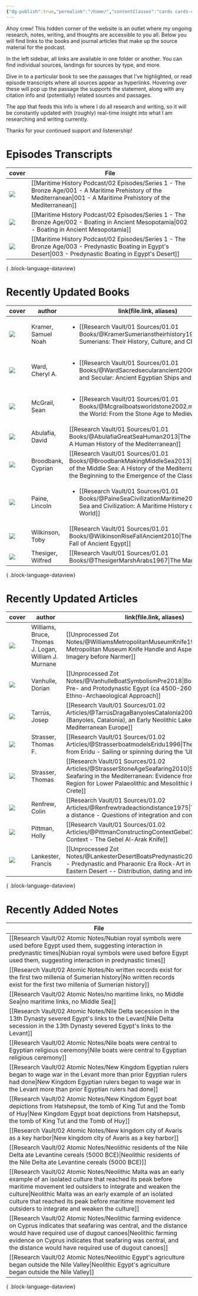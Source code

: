 ```yaml
---
{"dg-publish":true,"permalink":"/home/","contentClasses":"cards cards-cover cards-cover-no-border","tags":["gardenEntry"]}
---
```


Ahoy crew! This hidden corner of the website is an outlet where my ongoing research, notes, writing, and thoughts are accessible to you all. Below you will find links to the books and journal articles that make up the source material for the podcast.

In the left sidebar, all links are available in one folder or another. You can find individual sources, landings for sources by type, and more.

Dive in to a particular book to see the passages that I've highlighted, or read episode transcripts where all sources appear as hyperlinks. Hovering over these will pop up the passage the supports the statement, along with any citation info and (potentially) related sources and passages.

The app that feeds this info is where I do all research and writing, so it will be constantly updated with (roughly) real-time insight into what I am researching and writing currently.

Thanks for your continued support and listenership!

# Episodes Transcripts

| cover                                                                                         | File                                                                                                                                                                     |
| --------------------------------------------------------------------------------------------- | ------------------------------------------------------------------------------------------------------------------------------------------------------------------------ |
| ![](https://res.cloudinary.com/ducqxvol0/image/upload/v1694658433/001_Final_Cover_yiabon.png) | [[Maritime History Podcast/02 Episodes/Series 1 - The Bronze Age/001 - A Maritime Prehistory of the Mediterranean\|001 - A Maritime Prehistory of the Mediterranean]] |
| ![](https://res.cloudinary.com/ducqxvol0/image/upload/v1694658376/002_Final_Cover_r10lra.png) | [[Maritime History Podcast/02 Episodes/Series 1 - The Bronze Age/002 - Boating in Ancient Mesopotamia\|002 - Boating in Ancient Mesopotamia]]                         |
| ![](\-)                                                                                       | [[Maritime History Podcast/02 Episodes/Series 1 - The Bronze Age/003 - Predynastic Boating in Egypt's Desert\|003 - Predynastic Boating in Egypt's Desert]]           |

{ .block-language-dataview}

# Recently Updated Books

| cover                                                                                                    | author              | link(file.link, aliases)                                                                                                                                                                            |
| -------------------------------------------------------------------------------------------------------- | ------------------- | --------------------------------------------------------------------------------------------------------------------------------------------------------------------------------------------------- |
| ![](https://m.media-amazon.com/images/I/81ZQWb8CFnL._SL1360_.jpg)                                        | Kramer, Samuel Noah | <ul><li>[[Research Vault/01 Sources/01.01 Books/@KramerSumerianstheirhistory1963.md\\|The Sumerians: Their History, Culture, and Character]]</li></ul>                                              |
| ![](https://res.cloudinary.com/ducqxvol0/image/upload/v1695481196/Source%20Covers/ward_cover_fyq0ko.png) | Ward, Cheryl A.     | <ul><li>[[Research Vault/01 Sources/01.01 Books/@WardSacredsecularancient2000.md\\|Sacred and Secular: Ancient Egyptian Ships and Boats]]</li></ul>                                                 |
| ![](https://m.media-amazon.com/images/I/51R3Vu32LJL.jpg)                                                 | McGrail, Sean       | <ul><li>[[Research Vault/01 Sources/01.01 Books/@Mcgrailboatsworldstone2002.md\\|Boats of the World: From the Stone Age to Medieval Times]]</li></ul>                                               |
| ![](https://m.media-amazon.com/images/I/61D+7nFkRZL._SL1500_.jpg)                                        | Abulafia, David     | [[Research Vault/01 Sources/01.01 Books/@AbulafiaGreatSeaHuman2013\|The Great Sea: A Human History of the Mediterranean]]                                                                        |
| ![](https://m.media-amazon.com/images/I/71VcN6Vsl-L._SL1500_.jpg)                                        | Broodbank, Cyprian  | [[Research Vault/01 Sources/01.01 Books/@BroodbankMakingMiddleSea2013\|The Making of the Middle Sea: A History of the Mediterranean from the Beginning to the Emergence of the Classical World]] |
| ![](https://m.media-amazon.com/images/I/91Id2S35ZwL._SL1500_.jpg)                                        | Paine, Lincoln      | <ul><li>[[Research Vault/01 Sources/01.01 Books/@PaineSeaCivilizationMaritime2013.md\\|The Sea and Civilization: A Maritime History of the World]]</li></ul>                                        |
| ![](https://m.media-amazon.com/images/I/61g9Jws4k9L._SL1500_.jpg)                                        | Wilkinson, Toby     | [[Research Vault/01 Sources/01.01 Books/@WilkinsonRiseFallAncient2010\|The Rise and Fall of Ancient Egypt]]                                                                                      |
| ![](https://m.media-amazon.com/images/I/61cvX+77YSL._SL1169_.jpg)                                        | Thesiger, Wilfred   | [[Research Vault/01 Sources/01.01 Books/@ThesigerMarshArabs1967\|The Marsh Arabs]]                                                                                                               |

{ .block-language-dataview}

# Recently Updated Articles

| cover                                                                                                                             | author                                               | link(file.link, aliases)                                                                                                                                                                                             |
| --------------------------------------------------------------------------------------------------------------------------------- | ---------------------------------------------------- | -------------------------------------------------------------------------------------------------------------------------------------------------------------------------------------------------------------------- |
| ![](https://res.cloudinary.com/ducqxvol0/image/upload/v1694744142/Source%20Covers/Pasted_image_20230723175354_vyhyyx.png)         | Williams, Bruce, Thomas J. Logan, William J. Murnane | [[Unprocessed Zot Notes/@WilliamsMetropolitanMuseumKnife1987\|The Metropolitan Museum Knife Handle and Aspects of Pharaonic Imagery before Narmer]]                                                               |
| ![](https://res.cloudinary.com/ducqxvol0/image/upload/v1694744076/Source%20Covers/Pasted_image_20230723174916_mtmz1o.png)         | Vanhulle, Dorian                                     | [[Unprocessed Zot Notes/@VanhulleBoatSymbolismPre2018\|Boat Symbolism in Pre- and Protodynastic Egypt (ca 4500-2600 B.C.) -- An Ethno-Archaeological Approach]]                                                   |
| ![](https://res.cloudinary.com/ducqxvol0/image/upload/v1694744025/Source%20Covers/tarrus_draga_cover_rcinrz.jpg)                  | Tarrús, Josep                                        | [[Research Vault/01 Sources/01.02 Articles/@TarrúsDragaBanyolesCatalonia2008\|La Draga (Banyoles, Catalonia), an Early Neolithic Lakeside Village in Mediterranean Europe]]                                       |
| ![](https://res.cloudinary.com/ducqxvol0/image/upload/v1694743976/Source%20Covers/strasser_1996_ievcb8.jpg)                       | Strasser, Thomas F.                                  | [[Research Vault/01 Sources/01.02 Articles/@StrasserboatmodelsEridu1996\|The boat models from Eridu - Sailing or spinning during the ‘Ubaid period?]]                                                             |
| ![](https://res.cloudinary.com/ducqxvol0/image/upload/v1694743942/Source%20Covers/strasser_hesperia_cover_zxjo5a.png)             | Strasser, Thomas                                     | [[Research Vault/01 Sources/01.02 Articles/@StrasserStoneAgeSeafaring2010\|Stone Age Seafaring in the Mediterranean: Evidence from the Plakias Region for Lower Palaeolithic and Mesolithic Habitation of Crete]] |
| ![](https://res.cloudinary.com/ducqxvol0/image/upload/v1694743899/Source%20Covers/renfrew_cover_weyeje.jpg)                       | Renfrew, Colin                                       | [[Research Vault/01 Sources/01.02 Articles/@Renfrewtradeactiondistance1975\|Trade as action at a distance - Questions of integration and communication]]                                                          |
| ![](https://res.cloudinary.com/ducqxvol0/image/upload/v1694743840/Source%20Covers/Gebel_el-Arak_knife__front_and_back_a9sl5x.jpg) | Pittman, Holly                                       | [[Research Vault/01 Sources/01.02 Articles/@PittmanConstructingContextGebel1996\|Constructing Context - The Gebel Al-Arak Knife]]                                                                                 |
| ![](https://res.cloudinary.com/ducqxvol0/image/upload/v1694743713/Source%20Covers/Pasted_image_20230723164629_u5bd4v.png)         | Lankester, Francis                                   | [[Unprocessed Zot Notes/@LankesterDesertBoatsPredynastic2013\|Desert Boats - Predynastic and Pharaonic Era Rock-Art in Egypt’s Central Eastern Desert -- Distribution, dating and interpretation]]                |

{ .block-language-dataview}

# Recently Added Notes

| File                                                                                                                                                                                                                                                                                                                                                             |
| ---------------------------------------------------------------------------------------------------------------------------------------------------------------------------------------------------------------------------------------------------------------------------------------------------------------------------------------------------------------- |
| [[Research Vault/02 Atomic Notes/Nubian royal symbols were used before Egypt used them, suggesting interaction in predynastic times\|Nubian royal symbols were used before Egypt used them, suggesting interaction in predynastic times]]                                                                                                                     |
| [[Research Vault/02 Atomic Notes/No written records exist for the first two millenia of Sumerian history\|No written records exist for the first two millenia of Sumerian history]]                                                                                                                                                                           |
| [[Research Vault/02 Atomic Notes/no maritime links, no Middle Sea\|no maritime links, no Middle Sea]]                                                                                                                                                                                                                                                         |
| [[Research Vault/02 Atomic Notes/Nile Delta secession in the 13th Dynasty severed Egypt's links to the Levant\|Nile Delta secession in the 13th Dynasty severed Egypt's links to the Levant]]                                                                                                                                                                 |
| [[Research Vault/02 Atomic Notes/Nile boats were central to Egyptian religious ceremony\|Nile boats were central to Egyptian religious ceremony]]                                                                                                                                                                                                             |
| [[Research Vault/02 Atomic Notes/New Kingdom Egyptian rulers began to wage war in the Levant more than prior Egyptian rulers had done\|New Kingdom Egyptian rulers began to wage war in the Levant more than prior Egyptian rulers had done]]                                                                                                                 |
| [[Research Vault/02 Atomic Notes/New Kingdom Egypt boat depictions from Hatshepsut, the tomb of King Tut and the Tomb of Huy\|New Kingdom Egypt boat depictions from Hatshepsut, the tomb of King Tut and the Tomb of Huy]]                                                                                                                                   |
| [[Research Vault/02 Atomic Notes/New kingdom city of Avaris as a key harbor\|New kingdom city of Avaris as a key harbor]]                                                                                                                                                                                                                                     |
| [[Research Vault/02 Atomic Notes/Neolithic residents of the Nile Delta ate Levantine cereals (5000 BCE)\|Neolithic residents of the Nile Delta ate Levantine cereals (5000 BCE)]]                                                                                                                                                                             |
| [[Research Vault/02 Atomic Notes/Neolithic Malta was an early example of an isolated culture that reached its peak before maritime movement led outsiders to integrate and weaken the culture\|Neolithic Malta was an early example of an isolated culture that reached its peak before maritime movement led outsiders to integrate and weaken the culture]] |
| [[Research Vault/02 Atomic Notes/Neolithic farming evidence on Cyprus indicates that seafaring was central, and the distance would have required use of dugout canoes\|Neolithic farming evidence on Cyprus indicates that seafaring was central, and the distance would have required use of dugout canoes]]                                                 |
| [[Research Vault/02 Atomic Notes/Neolithic Egypt's agriculture began outside the Nile Valley\|Neolithic Egypt's agriculture began outside the Nile Valley]]                                                                                                                                                                                                   |

{ .block-language-dataview}